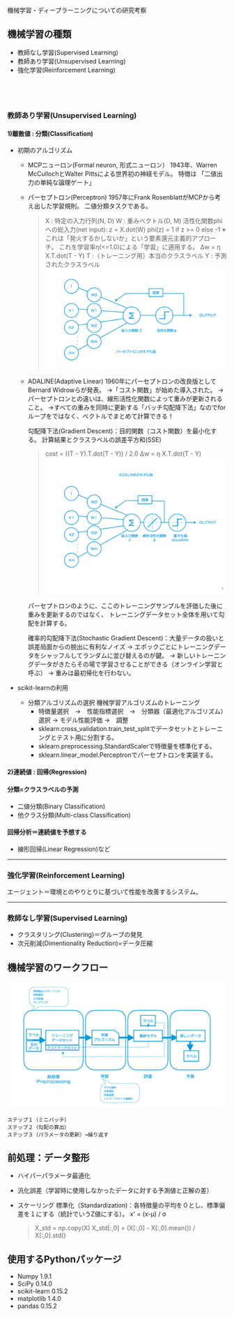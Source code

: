 機械学習・ディープラーニングについての研究考察

## 機械学習の種類

* 教師なし学習(Supervised Learning)
* 教師あり学習(Unsupervised Learning)
* 強化学習(Reinforcement Learning)

　　
-----------------------

### 教師あり学習(Unsupervised Learning)
#### 1)離散値 : 分類(Classification)
- 初期のアルゴリズム
    - MCPニューロン(Formal neuron, 形式ニューロン）
        1943年、Warren McCullochとWalter Pittsによる世界初の神経モデル。
        特徴は 「二値出力の単純な論理ゲート」
            
    - パーセプトロン(Perceptron)
        1957年にFrank RosenblattがMCPから考え出した学習規則。
        二値分類タスクである。
        
        > X : 特定の入力行列(N, D)
        > W : 重みベクトル(D, M) 
        > 活性化関数phiへの総入力(net input): z = X.dot(W)
        > phi(z) = 1 if z >= 0 else -1
        > ※これは「発火するかしないか」という要素還元主義的アプローチ。
        > これを学習率η(<=1.0)による「学習」に適用する。
        > Δw = η X.T.dot(T - Y) 
        > T :（トレーニング用）本当のクラスラベル
        > Y : 予測されたクラスラベル
        ![Perceptron](./static/img/perceptron.jpg "Perceptron")
        
    - ADALINE(Adaptive Linear)
        1960年にパーセプトロンの改良版としてBernard Widrowらが発表。
        →「コスト関数」が始めた導入された。
        →パーセプトロンとの違いは、線形活性化関数によって重みが更新されること。
        →すべての重みを同時に更新する「バッチ勾配降下法」なのでforループをではなく、ベクトルでまとめて計算できる！
        
        勾配降下法(Gradient Descent)：目的関数（コスト関数）を最小化する。
        計算結果とクラスラベルの誤差平方和(SSE)
        > cost = ((T - Y).T.dot(T - Y)) / 2.0
        >  Δw = η X.T.dot(T - Y)
        ![ADALINE](./static/img/adaline.jpg "ADALINE")
        
        パーセプトロンのように、ここのトレーニングサンプルを評価した後に重みを更新するのではなく、
        トレーニングデータセット全体を用いて勾配を計算する。
        
        確率的勾配降下法(Stochastic Gradient Descent)：大量データの扱いと誤差局面からの脱出に有利なノイズ
        → エポックごとにトレーニングデータをシャッフルしてランダムに並び替えるのが鍵。
        → 新しいトレーニングデータがきたらその場で学習させることができる（オンライン学習と呼ぶ）
        → 重みは最初帰化を行わない。
        
- scikit-learnの利用
    - 分類アルゴリズムの選択
        機械学習アルゴリズムのトレーニング
         * 特徴量選択　→　性能指標選択　→　分類器（最適化アルゴリズム）選択 → モデル性能評価 →　調整
         * sklearn.cross_validation.train_test_splitでデータセットとトレーニングとテスト用に分割する。
         * sklearn.preprocessing.StandardScalerで特徴量を標準化する。
         * sklearn.linear_model.Perceptronでパーセプトロンを実装する。


#### 2)連続値 : 回帰(Regression)

#### 分類=クラスラベルの予測
* 二値分類(Binary Classification)
* 他クラス分類(Multi-class Classification)

#### 回帰分析＝連続値を予想する
* 線形回帰(Linear Regression)など

------------------------
### 強化学習(Reinforcement Learning)
エージェント＝環境とのやりとりに基づいて性能を改善するシステム。

----------------------
### 教師なし学習(Supervised Learning)

* クラスタリング(Clustering)＝グループの発見
* 次元削減(Dimentionality Reduction)=データ圧縮

## 機械学習のワークフロー
![Github mascot Octcat](./static/img/machine_learning_graph.jpg "Octcat")


    ステップ１（ミニバッチ）
    ステップ２（勾配の算出）
    ステップ３（パラメータの更新）→繰り返す

## 前処理：データ整形
* ハイパーパラメータ最適化
* 汎化誤差（学習時に使用しなかったデータに対する予測値と正解の差）
* スケーリング
    標準化（Standardization)：各特徴量の平均を０とし、標準偏差を１にする（統計でいうZ値にする）。
    x' = (x-μ) / σ
    
    > X_std = np.copy(X)
    > X_std[:,0] = (X[:,0] - X[:,0].mean()) / X[:,0].std()
    
    

    

## 使用するPythonパッケージ
* Numpy 1.9.1
* SciPy 0.14.0
* scikit-learn 0.15.2
* matplotlib 1.4.0
* pandas 0.15.2

